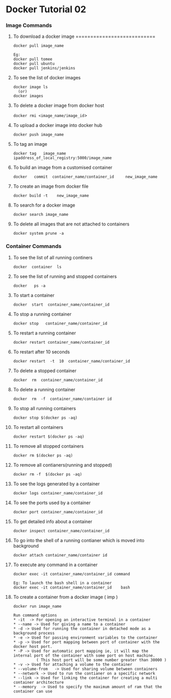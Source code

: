 # Docker Tutorial 02  





### Image Commands 

	  
1.	To download a docker image 
        ===========================

      `docker pull image_name`
		
      ```
	  Eg: 
	  docker pull tomee
      docker pull ubuntu
      docker pull jenkins/jenkins
	  ```
		
2.	To see the list of docker images 

	  ```
	  docker image ls 
		(or) 
	  docker images
      ```		
		
3.	To delete a docker image from docker host 

      `docker rmi <image_name/image_id`> 
		
4.	To upload a docker image into docker hub 

      `docker push image_name` 
	  
5.	To tag an image 

	  `docker tag   image_name   ipaddress_of_local_registry:5000/image_name` 
	  
6.	To build an image from a customised container 

      `docker   commit  container_name/container_id     new_image_name` 
	  
7.	To create an image from docker file 

      `docker build -t    new_image_name` 
	  
8.	To search for a docker image 

      `docker search image_name` 
	  
9.	To delete all images that are not attached to containers 

      `docker system prune -a` 
	  
	  
	  
	  
	  
		  
		  

		
### Container Commands

1.	To see the list of all running continers
 
	  `docker  container  ls` 
2.	To see the list of running and stopped containers
 
      `docker   ps -a` 
	  
3.	To start a container
 
      `docker  start  container_name/container_id`
	  
4.	To stop a running container 

      `docker stop   container_name/container_id`
	  
5.	To restart a running container 

      `docker restart container_name/container_id` 
	  
6.	To restart after 10 seconds 

      `docker restart  -t  10  container_name/container_id` 
	  
7.	To delete a stopped container 

      `docker  rm  container_name/container_id` 
	  
8.	To delete a running container 

      `docker  rm  -f  container_name/container id` 
	  
9.	To stop all running containers
 
      `docker stop $(docker ps -aq)` 

10.	To restart all containers
 
	  `docker restart $(docker ps -aq)` 
	  
11.	To remove all stopped containers
 
      `docker rm $(docker ps -aq)` 
	  
12.	To remove all contianers(running and stopped)
 
       `docker rm -f  $(docker ps -aq)` 
	   
13.	To see the logs generated by a container
 
      `docker logs container_name/container_id`
	  
14.	To see the ports used by a container 

      `docker port container_name/container_id`
	   
15.	To get detailed info about a container
 
      `docker inspect container_name/container_id` 
	   
16.	To go into the shell of a running contianer which is moved into background
 
      `docker attach container_name/container id`
	   
17.	To execute any command in a container
 
      `docker exec -it container_name/container_id command`
	  
	  ```
      Eg: To launch the bash shell in a container 
      docker exec -it container_name/container_id    bash 
	  ```
      
18.	To create a container from a docker image  ( imp )

      `docker run image_name`
	  
      ```   
	  Run command options 
	  *	-it  -> For opening an interactive terminal in a container 
	  *	--name -> Used for giving a name to a container 
	  *	-d -> Used for running the container in detached mode as a background process 
	  *	-e -> Used for passing environment variables to the container 
	  *	-p -> Used for port mapping between port of container with the docker host port.
	  *	-P -> Used for automatic port mapping ie, it will map the internal port of the container with some port on host machine. 
				( This host port will be some number greater than 30000 )
	  *	-v -> Used for attaching a volume to the container 
	  *	--volume-from 	-> Used for sharing volume between containers 
	  *	--network -> Used to run the contianer on a specific network 
	  *	--link -> Used for linking the container for creating a multi container architecture 
	  *	--memory  -> Used to specify the maximum amount of ram that the container can use
	  ```

